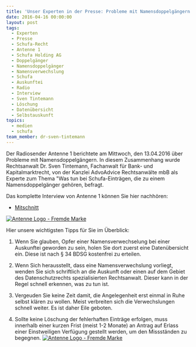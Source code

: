 ```yaml
---
title: 'Unser Experten in der Presse: Probleme mit Namensdoppelgängern und Schufa-Einträgen'
date: 2016-04-16 00:00:00
layout: post
tags:
  - Experten
  - Presse
  - Schufa-Recht
  - Antenne 1
  - Schufa Holding AG
  - Doppelgänger
  - Namensdoppelgänger
  - Namensverwechslung
  - Schufa
  - Auskunftei
  - Radio
  - Interview
  - Sven Tintemann
  - Löschung
  - Datenübersicht
  - Selbstauskunft
topics:
  - medien
  - schufa
team_member: dr-sven-tintemann
---
```



Der Radiosender Antenne 1 berichtete am Mittwoch, den 13.04.2016 über Probleme mit Namensdoppelgängern. In diesem Zusammenhang wurde Rechtsanwalt Dr. Sven Tintemann, Fachanwalt für Bank- und Kapitalmarktrecht, von der Kanzlei AdvoAdvice Rechtsanwälte mbB als Experte zum Thema "Was tun bei Schufa-Einträgen, die zu einem Namensdoppelgänger gehören, befragt.

Das komplette Interview von Antenne 1 können Sie hier nachhören:

* [Mitschnitt](http://tintemann.de/wp-content/uploads/2016/04/Mitschnitt-Namensdoppelgaenger.mp3 "Mitschnitt\_Namensdoppelga...")

[![Antenne Logo - Fremde Marke](http://www.radioszene.de/wp-content/uploads/2014/02/Logo_Antenne1-530.png)](http://tintemann.de/wp-content/uploads/2016/04/Mitschnitt-Namensdoppelgaenger.mp3)

Hier unsere wichtigsten Tipps für Sie im Überblick:

1) Wenn Sie glauben, Opfer einer Namensverwechselung bei einer Auskunftei geworden zu sein, holen Sie dort zuerst eine Datenübersicht ein. Diese ist nach § 34 BDSG kostenfrei zu erteilen.

2) Wenn Sich herausstellt, dass eine Namensverwechslung vorliegt, wenden Sie sich schriftlich an die Auskunft oder einen auf dem Gebiet des Datenschutzrechts spezialisierten Rechtsanwalt. Dieser kann in der Regel schnell erkennen, was zu tun ist.

3) Vergeuden Sie keine Zeit damit, die Angelegenheit erst einmal in Ruhe selbst klären zu wollen. Meist verbreiten sich die Verwechslungen schnell weiter. Es ist daher Eile geboten.

4) Sollte keine Löschung der fehlerhaften Einträge erfolgen, muss innerhalb einer kurzen Frist (meist 1-2 Monate) an Antrag auf Erlass einer Einstweiligen Verfügung gestellt werden, um den Missständen zu begegnen. [![Antenne Logo - Fremde Marke](http://www.radioszene.de/wp-content/uploads/2014/02/Logo_Antenne1-530.png)](http://tintemann.de/wp-content/uploads/2016/04/Mitschnitt-Namensdoppelgaenger.mp3)